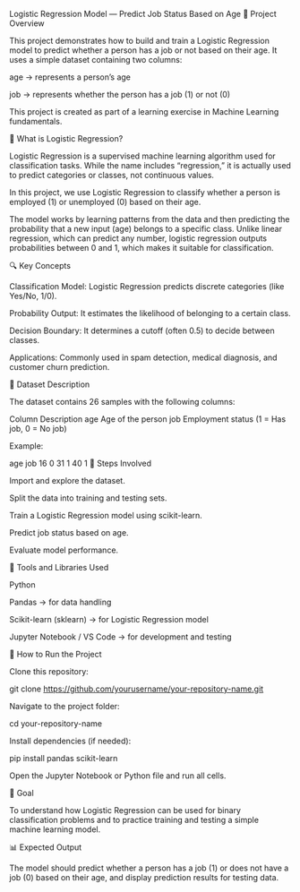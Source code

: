 Logistic Regression Model — Predict Job Status Based on Age
📘 Project Overview

This project demonstrates how to build and train a Logistic Regression model to predict whether a person has a job or not based on their age.
It uses a simple dataset containing two columns:

age → represents a person’s age

job → represents whether the person has a job (1) or not (0)

This project is created as part of a learning exercise in Machine Learning fundamentals.

🧠 What is Logistic Regression?

Logistic Regression is a supervised machine learning algorithm used for classification tasks.
While the name includes “regression,” it is actually used to predict categories or classes, not continuous values.

In this project, we use Logistic Regression to classify whether a person is employed (1) or unemployed (0) based on their age.

The model works by learning patterns from the data and then predicting the probability that a new input (age) belongs to a specific class.
Unlike linear regression, which can predict any number, logistic regression outputs probabilities between 0 and 1, which makes it suitable for classification.

🔍 Key Concepts

Classification Model: Logistic Regression predicts discrete categories (like Yes/No, 1/0).

Probability Output: It estimates the likelihood of belonging to a certain class.

Decision Boundary: It determines a cutoff (often 0.5) to decide between classes.

Applications: Commonly used in spam detection, medical diagnosis, and customer churn prediction.

📂 Dataset Description

The dataset contains 26 samples with the following columns:

Column	Description
age	Age of the person
job	Employment status (1 = Has job, 0 = No job)

Example:

age	job
16	0
31	1
40	1
🧩 Steps Involved

Import and explore the dataset.

Split the data into training and testing sets.

Train a Logistic Regression model using scikit-learn.

Predict job status based on age.

Evaluate model performance.

🧰 Tools and Libraries Used

Python

Pandas → for data handling

Scikit-learn (sklearn) → for Logistic Regression model

Jupyter Notebook / VS Code → for development and testing

🚀 How to Run the Project

Clone this repository:

git clone https://github.com/yourusername/your-repository-name.git


Navigate to the project folder:

cd your-repository-name


Install dependencies (if needed):

pip install pandas scikit-learn


Open the Jupyter Notebook or Python file and run all cells.

🎯 Goal

To understand how Logistic Regression can be used for binary classification problems and to practice training and testing a simple machine learning model.

📊 Expected Output

The model should predict whether a person has a job (1) or does not have a job (0) based on their age, and display prediction results for testing data.
